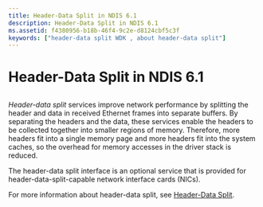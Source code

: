 ```yaml
---
title: Header-Data Split in NDIS 6.1
description: Header-Data Split in NDIS 6.1
ms.assetid: f4380956-b18b-46f4-9c2e-d8124cbf5c3f
keywords: ["header-data split WDK , about header-data split"]
---
```


# Header-Data Split in NDIS 6.1


## <a href="" id="ddk-header-data-split-in-ndis-6-1-ng"></a>


*Header-data split* services improve network performance by splitting the header and data in received Ethernet frames into separate buffers. By separating the headers and the data, these services enable the headers to be collected together into smaller regions of memory. Therefore, more headers fit into a single memory page and more headers fit into the system caches, so the overhead for memory accesses in the driver stack is reduced.

The header-data split interface is an optional service that is provided for header-data-split-capable network interface cards (NICs).

For more information about header-data split, see [Header-Data Split](header-data-split.md).

 

 





